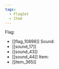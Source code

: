 ```yaml
---
tags:
  - FlagSet
  - Item
---
```

Flag:
- [[flag_10898]]
Sound:
- [[sound_17]]
- [[sound_43]]
- [[sound_44]]
Item:
- [[item_365]]

